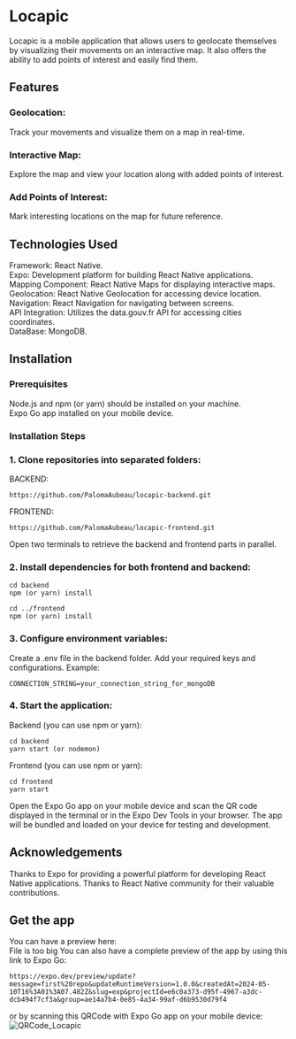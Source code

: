 # Locapic
Locapic is a mobile application that allows users to geolocate themselves by visualizing their movements on an interactive map. It also offers the ability to add points of interest and easily find them.


## Features
### Geolocation: 
Track your movements and visualize them on a map in real-time.
### Interactive Map: 
Explore the map and view your location along with added points of interest.
### Add Points of Interest: 
Mark interesting locations on the map for future reference.

## Technologies Used
Framework: React Native.\
Expo: Development platform for building React Native applications.\
Mapping Component: React Native Maps for displaying interactive maps.\
Geolocation: React Native Geolocation for accessing device location.\
Navigation: React Navigation for navigating between screens.\
API Integration: Utilizes the data.gouv.fr API for accessing cities coordinates.\
DataBase: MongoDB.

## Installation
### Prerequisites
Node.js and npm (or yarn) should be installed on your machine.\
Expo Go app installed on your mobile device.

### Installation Steps
### 1. Clone repositories into  separated folders:

BACKEND:
```
https://github.com/PalomaAubeau/locapic-backend.git
```
FRONTEND:
```
https://github.com/PalomaAubeau/locapic-frontend.git
```
Open two terminals to retrieve the backend and frontend parts in parallel.
### 2. Install dependencies for both frontend and backend:

```
cd backend
npm (or yarn) install
```
```
cd ../frontend
npm (or yarn) install
```

### 3. Configure environment variables:
Create a .env file in the backend folder.
Add your required keys and configurations.
Example:
```
CONNECTION_STRING=your_connection_string_for_mongoDB
```
### 4. Start the application:
Backend (you can use npm or yarn):
```
cd backend
yarn start (or nodemon)
```
Frontend (you can use npm or yarn):
```
cd frontend
yarn start
```
Open the Expo Go app on your mobile device and scan the QR code displayed in the terminal or in the Expo Dev Tools in your browser.
The app will be bundled and loaded on your device for testing and development.

## Acknowledgements
Thanks to Expo for providing a powerful platform for developing React Native applications.
Thanks to React Native community for their valuable contributions.

## Get the app
You can have a preview here:\
File is too big
You can also have a complete preview of the app by using this link to Expo Go:
```
https://expo.dev/preview/update?message=first%20repo&updateRuntimeVersion=1.0.0&createdAt=2024-05-10T16%3A01%3A07.482Z&slug=exp&projectId=e6c0a373-d95f-4967-a3dc-dcb494f7cf3a&group=ae14a7b4-0e85-4a34-99af-d6b9530d79f4
```
or by scanning this QRCode with Expo Go app on your mobile device:\
![QRCode_Locapic](https://github.com/PalomaAubeau/locapic-backend/assets/154338327/df4af7d6-4dd9-495c-800f-59044881f098)
